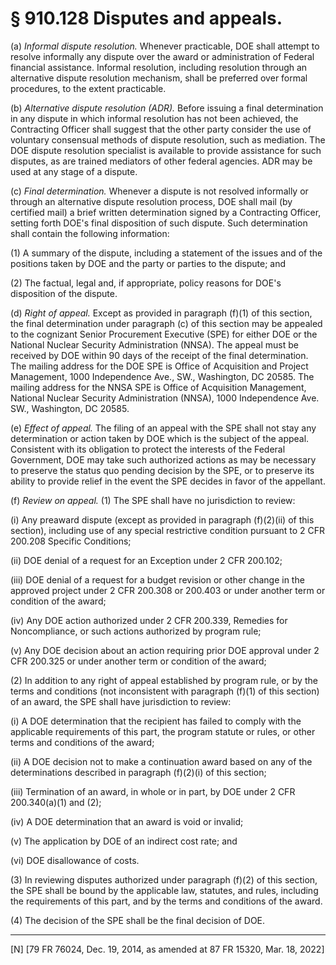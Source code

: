 # § 910.128   Disputes and appeals.

(a) *Informal dispute resolution.* Whenever practicable, DOE shall attempt to resolve informally any dispute over the award or administration of Federal financial assistance. Informal resolution, including resolution through an alternative dispute resolution mechanism, shall be preferred over formal procedures, to the extent practicable.


(b) *Alternative dispute resolution (ADR).* Before issuing a final determination in any dispute in which informal resolution has not been achieved, the Contracting Officer shall suggest that the other party consider the use of voluntary consensual methods of dispute resolution, such as mediation. The DOE dispute resolution specialist is available to provide assistance for such disputes, as are trained mediators of other federal agencies. ADR may be used at any stage of a dispute.


(c) *Final determination.* Whenever a dispute is not resolved informally or through an alternative dispute resolution process, DOE shall mail (by certified mail) a brief written determination signed by a Contracting Officer, setting forth DOE's final disposition of such dispute. Such determination shall contain the following information:


(1) A summary of the dispute, including a statement of the issues and of the positions taken by DOE and the party or parties to the dispute; and


(2) The factual, legal and, if appropriate, policy reasons for DOE's disposition of the dispute.


(d) *Right of appeal.* Except as provided in paragraph (f)(1) of this section, the final determination under paragraph (c) of this section may be appealed to the cognizant Senior Procurement Executive (SPE) for either DOE or the National Nuclear Security Administration (NNSA). The appeal must be received by DOE within 90 days of the receipt of the final determination. The mailing address for the DOE SPE is Office of Acquisition and Project Management, 1000 Independence Ave., SW., Washington, DC 20585. The mailing address for the NNSA SPE is Office of Acquisition Management, National Nuclear Security Administration (NNSA), 1000 Independence Ave. SW., Washington, DC 20585.


(e) *Effect of appeal.* The filing of an appeal with the SPE shall not stay any determination or action taken by DOE which is the subject of the appeal. Consistent with its obligation to protect the interests of the Federal Government, DOE may take such authorized actions as may be necessary to preserve the status quo pending decision by the SPE, or to preserve its ability to provide relief in the event the SPE decides in favor of the appellant.


(f) *Review on appeal.* (1) The SPE shall have no jurisdiction to review:


(i) Any preaward dispute (except as provided in paragraph (f)(2)(ii) of this section), including use of any special restrictive condition pursuant to 2 CFR 200.208 Specific Conditions;


(ii) DOE denial of a request for an Exception under 2 CFR 200.102;


(iii) DOE denial of a request for a budget revision or other change in the approved project under 2 CFR 200.308 or 200.403 or under another term or condition of the award;


(iv) Any DOE action authorized under 2 CFR 200.339, Remedies for Noncompliance, or such actions authorized by program rule;


(v) Any DOE decision about an action requiring prior DOE approval under 2 CFR 200.325 or under another term or condition of the award;


(2) In addition to any right of appeal established by program rule, or by the terms and conditions (not inconsistent with paragraph (f)(1) of this section) of an award, the SPE shall have jurisdiction to review:


(i) A DOE determination that the recipient has failed to comply with the applicable requirements of this part, the program statute or rules, or other terms and conditions of the award;


(ii) A DOE decision not to make a continuation award based on any of the determinations described in paragraph (f)(2)(i) of this section;


(iii) Termination of an award, in whole or in part, by DOE under 2 CFR 200.340(a)(1) and (2);


(iv) A DOE determination that an award is void or invalid;


(v) The application by DOE of an indirect cost rate; and


(vi) DOE disallowance of costs.


(3) In reviewing disputes authorized under paragraph (f)(2) of this section, the SPE shall be bound by the applicable law, statutes, and rules, including the requirements of this part, and by the terms and conditions of the award.


(4) The decision of the SPE shall be the final decision of DOE.



---

[N] [79 FR 76024, Dec. 19, 2014, as amended at 87 FR 15320, Mar. 18, 2022]




